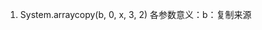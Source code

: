 1. System.arraycopy(b, 0, x, 3, 2)
	各参数意义：b：复制来源	
<!--stackedit_data:
eyJoaXN0b3J5IjpbMzk3MzE2NzRdfQ==
-->